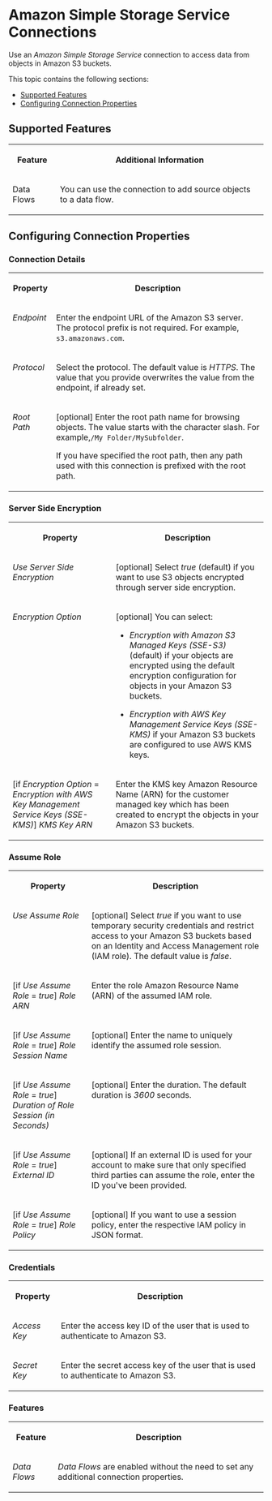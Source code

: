 <!-- loioa7b660a0a4ef4a4fbee57b44f5b2147d -->

# Amazon Simple Storage Service Connections

Use an *Amazon Simple Storage Service* connection to access data from objects in Amazon S3 buckets. 



This topic contains the following sections:

-   [Supported Features](amazon-simple-storage-service-connections-a7b660a.md#loioa7b660a0a4ef4a4fbee57b44f5b2147d__S3_usage)
-   [Configuring Connection Properties](amazon-simple-storage-service-connections-a7b660a.md#loioa7b660a0a4ef4a4fbee57b44f5b2147d__connection_properties)



<a name="loioa7b660a0a4ef4a4fbee57b44f5b2147d__S3_usage"/>

## Supported Features


<table>
<tr>
<th valign="top">

Feature

</th>
<th valign="top">

Additional Information

</th>
</tr>
<tr>
<td valign="top">

Data Flows

</td>
<td valign="top">

You can use the connection to add source objects to a data flow.

</td>
</tr>
</table>



<a name="loioa7b660a0a4ef4a4fbee57b44f5b2147d__connection_properties"/>

## Configuring Connection Properties



### Connection Details


<table>
<tr>
<th valign="top">

Property

</th>
<th valign="top">

Description

</th>
</tr>
<tr>
<td valign="top">

*Endpoint* 

</td>
<td valign="top">

Enter the endpoint URL of the Amazon S3 server. The protocol prefix is not required. For example, `s3.amazonaws.com`. 

</td>
</tr>
<tr>
<td valign="top">

*Protocol* 

</td>
<td valign="top">

Select the protocol. The default value is *HTTPS*. The value that you provide overwrites the value from the endpoint, if already set. 

</td>
</tr>
<tr>
<td valign="top">

*Root Path* 

</td>
<td valign="top">

\[optional\] Enter the root path name for browsing objects. The value starts with the character slash. For example,`/My Folder/MySubfolder`. 

If you have specified the root path, then any path used with this connection is prefixed with the root path.

</td>
</tr>
</table>



### Server Side Encryption


<table>
<tr>
<th valign="top">

Property

</th>
<th valign="top">

Description

</th>
</tr>
<tr>
<td valign="top">

*Use Server Side Encryption* 

</td>
<td valign="top">

\[optional\] Select *true* \(default\) if you want to use S3 objects encrypted through server side encryption. 

</td>
</tr>
<tr>
<td valign="top">

*Encryption Option* 

</td>
<td valign="top">

\[optional\] You can select: 

-   *Encryption with Amazon S3 Managed Keys \(SSE-S3\)* \(default\) if your objects are encrypted using the default encryption configuration for objects in your Amazon S3 buckets.

-   *Encryption with AWS Key Management Service Keys \(SSE-KMS\)* if your Amazon S3 buckets are configured to use AWS KMS keys.




</td>
</tr>
<tr>
<td valign="top">

\[if *Encryption Option* = *Encryption with AWS Key Management Service Keys \(SSE-KMS\)*\] *KMS Key ARN* 

</td>
<td valign="top">

Enter the KMS key Amazon Resource Name \(ARN\) for the customer managed key which has been created to encrypt the objects in your Amazon S3 buckets. 

</td>
</tr>
</table>



### Assume Role


<table>
<tr>
<th valign="top">

Property

</th>
<th valign="top">

Description

</th>
</tr>
<tr>
<td valign="top">

*Use Assume Role* 

</td>
<td valign="top">

\[optional\] Select *true* if you want to use temporary security credentials and restrict access to your Amazon S3 buckets based on an Identity and Access Management role \(IAM role\). The default value is *false*. 

</td>
</tr>
<tr>
<td valign="top">

\[if *Use Assume Role* = *true*\] *Role ARN* 

</td>
<td valign="top">

Enter the role Amazon Resource Name \(ARN\) of the assumed IAM role. 

</td>
</tr>
<tr>
<td valign="top">

\[if *Use Assume Role* = *true*\] *Role Session Name* 

</td>
<td valign="top">

\[optional\] Enter the name to uniquely identify the assumed role session. 

</td>
</tr>
<tr>
<td valign="top">

\[if *Use Assume Role* = *true*\] *Duration of Role Session \(in Seconds\)* 

</td>
<td valign="top">

\[optional\] Enter the duration. The default duration is *3600* seconds.

</td>
</tr>
<tr>
<td valign="top">

\[if *Use Assume Role* = *true*\] *External ID* 

</td>
<td valign="top">

\[optional\] If an external ID is used for your account to make sure that only specified third parties can assume the role, enter the ID you've been provided.

</td>
</tr>
<tr>
<td valign="top">

\[if *Use Assume Role* = *true*\] *Role Policy* 

</td>
<td valign="top">

\[optional\] If you want to use a session policy, enter the respective IAM policy in JSON format.

</td>
</tr>
</table>



### Credentials


<table>
<tr>
<th valign="top">

Property

</th>
<th valign="top">

Description

</th>
</tr>
<tr>
<td valign="top">

*Access Key* 

</td>
<td valign="top">

Enter the access key ID of the user that is used to authenticate to Amazon S3. 

</td>
</tr>
<tr>
<td valign="top">

*Secret Key* 

</td>
<td valign="top">

Enter the secret access key of the user that is used to authenticate to Amazon S3. 

</td>
</tr>
</table>



### Features


<table>
<tr>
<th valign="top">

Feature

</th>
<th valign="top">

Description

</th>
</tr>
<tr>
<td valign="top">

*Data Flows*

</td>
<td valign="top">

*Data Flows* are enabled without the need to set any additional connection properties. 

</td>
</tr>
</table>

